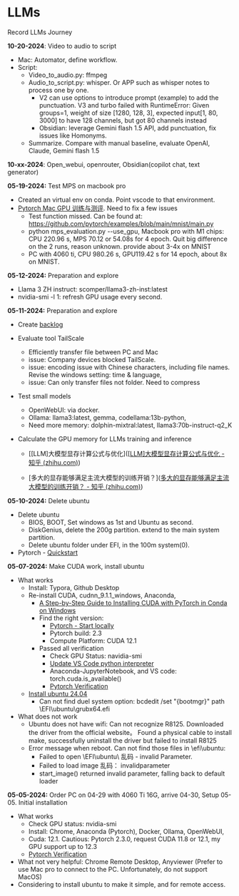 # LLMs
Record LLMs Journey

**10-20-2024**: Video to audio to script

- Mac: Automator, define workflow. 
- Script: 
  - Video_to_audio.py: ffmpeg
  - Audio_to_script.py: whisper. Or APP such as whisper notes to process one by one. 
    - V2 can use options to introduce prompt (example) to add the punctuation. V3 and turbo failed with RuntimeError: Given groups=1, weight of size [1280, 128, 3], expected input[1, 80, 3000] to have 128 channels, but got 80 channels instead
    - Obsidian: leverage Gemini flash 1.5 API, add punctuation, fix issues like Homonyms. 
  - Summarize. Compare with manual baseline, evaluate OpenAI, Claude, Gemini flash 1.5

**10-xx-2024**: Open_webui, openrouter, Obsidian(copilot chat, text generator)

**05-19-2024:** Test MPS on macbook pro

- Created an virtual env on conda. Point vscode to that environment. 
- [Pytorch Mac GPU 训练与测评](https://zhuanlan.zhihu.com/p/517699916). Need to fix a few issues
  - Test function missed. Can be found at: https://github.com/pytorch/examples/blob/main/mnist/main.py
  - python mps_evaluation.py --use_gpu, Macbook pro with M1 chips: CPU 220.96 s, MPS 70.12 or 54.08s for 4 epoch. Quit big difference on the 2 runs, reason unknown.  provide about 3-4x on MNIST
  - PC with 4060 ti, CPU 980.26 s, GPU119.42 s for 14 epoch, about 8x on MNIST. 

**05-12-2024:** Preparation and explore

- Llama 3 ZH instruct: scomper/llama3-zh-inst:latest
- nvidia-smi -l 1: refresh GPU usage every second. 

**05-11-2024:** Preparation and explore

- Create [backlog](Backlog.md)
- Evaluate tool TailScale
  - Efficiently transfer file between PC and Mac
  - issue: Company devices blocked TailScale. 
  - issue: encoding issue with Chinese characters, including file names. Revise the windows setting: time & language, 
  - issue: Can only transfer files not folder. Need to compress

- Test small models
  - OpenWebUI: via docker. 
  - Ollama: llama3:latest, gemma, codellama:13b-python, 
  - Need more memory: dolphin-mixtral:latest, llama3:70b-instruct-q2_K

- Calculate the GPU memory for LLMs training and inference

  - [[LLM]大模型显存计算公式与优化]([[LLM\]大模型显存计算公式与优化 - 知乎 (zhihu.com)](https://zhuanlan.zhihu.com/p/687226668))

  - [多大的显存能够满足主流大模型的训练开销？]([多大的显存能够满足主流大模型的训练开销？ - 知乎 (zhihu.com)](https://www.zhihu.com/question/636721650))

**05-10-2024:** Delete ubuntu

- Delete ubuntu
  - BIOS, BOOT, Set windows as 1st and Ubuntu as second. 
  - DiskGenius, delete the 200g partition. extend to the main system partition. 
  - Delete ubuntu folder under EFI, in the 100m system(0). 
- Pytorch - [Quickstart](https://pytorch.org/tutorials/beginner/basics/quickstart_tutorial.html)

**05-07-2024:** Make CUDA work, install ubuntu

- What works
  - Install: Typora, Github Desktop
  - Re-install CUDA, cudnn_9.1.1_windows, Anaconda,
    - [A Step-by-Step Guide to Installing CUDA with PyTorch in Conda on Windows](https://medium.com/@harunijaz/a-step-by-step-guide-to-installing-cuda-with-pytorch-in-conda-on-windows-verifying-via-console-9ba4cd5ccbef)
    - Find the right version: 
      - [Pytorch - Start locally](https://pytorch.org/get-started/locally/)
      - Pytorch build: 2.3
      - Compute Platform: CUDA 12.1
    - Passed all verification
      - Check GPU Status: navidia-smi
      - [Update VS Code python interpreter](https://stackoverflow.com/questions/43351596/activating-anaconda-environment-in-vscode)
      - Anaconda-JupyterNotebook, and VS code: torch.cuda.is_available()
      - [Pytorch Verification](https://github.com/BAI-Yeqi/PyTorch-Verification/tree/master)
  - [Install ubuntu 24.04](https://www.minitool.com/partition-disk/install-ubuntu-on-windows-11.html)
    - Can not find duel system option: bcdedit /set "{bootmgr}" path \EFI\ubuntu\grubx64.efi
- What does not work
  - Ubuntu does not have wifi: Can not recognize R8125. Downloaded the driver from the official website。 Found a physical cable to install make, successfully uninstall the driver but failed to install R8125
  - Error message when reboot. Can not find those files in \efi\ubuntu: 
    - Failed to open \EFI\ubuntu\ 乱码 - invalid Parameter. 
    - Failed to load image 乱码： invalidparameter
    - start_image() returned invalid parameter, falling back to default loader

**05-05-2024:** Order PC on 04-29 with 4060 Ti 16G, arrive 04-30, Setup 05-05. Initial installation

- What works
  - Check GPU status: nvidia-smi
  - Install: Chrome, Anaconda (Pytorch), Docker, Ollama, OpenWebUI, 
  - Cuda: 12.1.  Cautious: Pytorch 2.3.0, request CUDA 11.8 or 12.1, my GPU support up to 12.3 
  - [Pytorch Verification](https://github.com/BAI-Yeqi/PyTorch-Verification/tree/master)
- What not very helpful: Chrome Remote Desktop, Anyviewer (Prefer to use Mac pro to connect to the PC. Unfortunately, do not support MacOS)
- Considering to install ubuntu to make it simple, and for remote access. 
